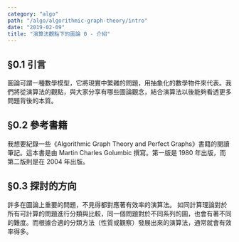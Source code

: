 ```yaml
---
category: "algo"
path: "/algo/algorithmic-graph-theory/intro"
date: "2019-02-09"
title: "演算法觀點下的圖論 0 - 介紹"
---
```


## §0.1 引言

圖論可謂一種數學模型，它將現實中繁雜的問題，用抽象化的數學物件來代表。我們將從演算法的觀點，與大家分享有哪些圖論觀念，結合演算法以後能夠看透更多問題背後的本質。

## §0.2 參考書籍

我想要紀錄一些《Algorithmic Graph Theory and Perfect Graphs》書籍的閱讀筆記。這本書是由 Martin Charles Golumbic 撰寫。第一版是 1980 年出版，而第二版則是在 2004 年出版。

## §0.3 探討的方向

許多在圖論上重要的問題，不見得都對應著有效率的演算法。
如同計算理論對於所有可計算的問題進行分類與比較，同一個問題對於不同系列的圖，也會有著不同的難度。而根據合適的分類方法（性質或觀察）發展出來的演算法，通常就會有效率得多。

